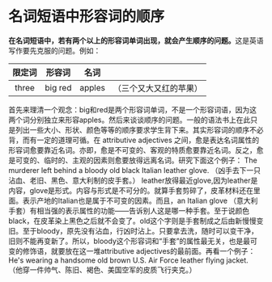 # 名词短语中形容词的顺序

<b>在名词短语中，若有两个以上的形容词单词出现，就会产生顺序的问题。</b>这是英语写作要先克服的问题。例如：  

| 限定词  |形容词   |名词   |   |
|:-:|---|---|---|
| three  |big red   |apples   |（三个又大又红的苹果）   |  

首先来理清一个观念：big和red是两个形容词单词，不是一个形容词语，因为这两个词分别独立来形容apples。然后来谈谈顺序的问题。一般的语法书上在此只是列出一些大小、形状、颜色等等的顺序要求学生背下来。其实形容词的顺序不必背，而有一定的道理可循。在 attributive adjectives 之间，愈是表达名词属性的形容词愈要靠近名词。亦即，愈是不可变的、客观的特质愈要靠近名词。反之，愈是可变的、临时的、主观的因素则愈要放得远离名词。研究下面这个例子：
The murderer left behind a bloody old black Italian leather glove.
（凶手去下一只沾血、老旧、黑色、意大利制的皮手套。）
leather放得最近glove,因为leather是内容，glove是形式。内容与形式是不可分的。就算手套剪碎了，皮革材料还在里面。表示产地的Italian也是属于不可变的因素。而且，an Italian glove （意大利手套）有相当强的表示属性的功能——告诉别人这是哪一种手套。至于说颜色black，在皮革染上黑色之后就不会变了。old这个字则是手套制成之后由新慢慢变旧。至于bloody，原先没有沾血，行凶时沾上。只要拿去洗，随时可以变干净，旧则不能再变新了。所以，bloody这个形容词和“手套”的属性最无关，也是最可变的修饰语，就要放在这一堆attributive adjectives的最前面。再看一个例子：
He's wearing a handsome old brown U.S. Air Force leather flying jacket.
（他穿一件帅气、陈旧、褐色、美国空军的皮质飞行夹克。）

